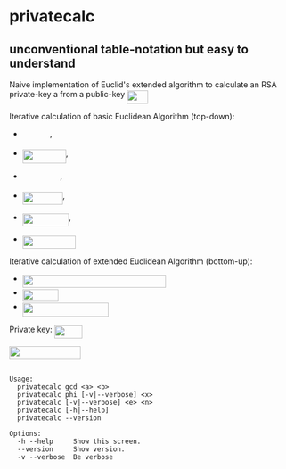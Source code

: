 # privatecalc
## unconventional table-notation but easy to understand
Naive implementation of Euclid's extended algorithm to calculate an RSA private-key a from a public-key <img src="https://rawgit.com/in	git@github.com:gertoe/privatecalc/master/svgs/f2ebdd12741c2e50f91b87f40c2b3394.svg?invert_in_darkmode" align=middle width=37.48206pt height=24.56552999999997pt/>

Iterative calculation of basic Euclidean Algorithm (top-down):
- <img src="https://rawgit.com/in	git@github.com:gertoe/privatecalc/master/svgs/5d0311c338d3938af9a740a8747ba360.svg?invert_in_darkmode" align=middle width=49.0446pt height=14.102549999999994pt/>,
- <img src="https://rawgit.com/in	git@github.com:gertoe/privatecalc/master/svgs/14d0c598b7ef8ae8591aa533d31c742e.svg?invert_in_darkmode" align=middle width=77.787765pt height=24.56552999999997pt/>,

- <img src="https://rawgit.com/in	git@github.com:gertoe/privatecalc/master/svgs/a81c2061ef17b983c4c7b852ed59ef3a.svg?invert_in_darkmode" align=middle width=67.07877pt height=14.102549999999994pt/>,
- <img src="https://rawgit.com/in	git@github.com:gertoe/privatecalc/master/svgs/2cc76e08f16fb045b82bb8f27d1ebb4d.svg?invert_in_darkmode" align=middle width=71.888025pt height=22.381919999999983pt/>,
- <img src="https://rawgit.com/in	git@github.com:gertoe/privatecalc/master/svgs/1d47be875254923a1f8e5414d49891a4.svg?invert_in_darkmode" align=middle width=82.89534pt height=22.745910000000016pt/>,
- <img src="https://rawgit.com/in	git@github.com:gertoe/privatecalc/master/svgs/1916f166162d52d55b2e32b15735b9f5.svg?invert_in_darkmode" align=middle width=95.1027pt height=22.745910000000016pt/>

Iterative calculation of extended Euclidean Algorithm (bottom-up):
- <img src="https://rawgit.com/in	git@github.com:gertoe/privatecalc/master/svgs/cda1164e70fe5dba84ff1dddeb45fc66.svg?invert_in_darkmode" align=middle width=257.486295pt height=22.745910000000016pt/>
- <img src="https://rawgit.com/in	git@github.com:gertoe/privatecalc/master/svgs/c16f0c27baa64ae504497a80c044af9f.svg?invert_in_darkmode" align=middle width=64.24308pt height=22.745910000000016pt/>
- <img src="https://rawgit.com/in	git@github.com:gertoe/privatecalc/master/svgs/344a4852e079b70e89dab7b502c8e279.svg?invert_in_darkmode" align=middle width=153.758385pt height=24.56552999999997pt/>

Private key: <img src="https://rawgit.com/in	git@github.com:gertoe/privatecalc/master/svgs/1be6a434188d73e9234e2966107094ae.svg?invert_in_darkmode" align=middle width=50.12782500000001pt height=22.745910000000016pt/>

<img src="https://rawgit.com/in	git@github.com:gertoe/privatecalc/master/svgs/04c1708d02e21b09cce26ec877997a4c.svg?invert_in_darkmode" align=middle width=128.33023500000002pt height=24.56552999999997pt/>

```

Usage:
  privatecalc gcd <a> <b>
  privatecalc phi [-v|--verbose] <x>
  privatecalc [-v|--verbose] <e> <n>
  privatecalc [-h|--help]
  privatecalc --version

Options:
  -h --help     Show this screen.
  --version     Show version.
  -v --verbose  Be verbose

```
